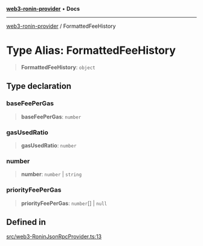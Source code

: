 [**web3-ronin-provider**](../README.md) • **Docs**

***

[web3-ronin-provider](../globals.md) / FormattedFeeHistory

# Type Alias: FormattedFeeHistory

> **FormattedFeeHistory**: `object`

## Type declaration

### baseFeePerGas

> **baseFeePerGas**: `number`

### gasUsedRatio

> **gasUsedRatio**: `number`

### number

> **number**: `number` \| `string`

### priorityFeePerGas

> **priorityFeePerGas**: `number`[] \| `null`

## Defined in

[src/web3-RoninJsonRpcProvider.ts:13](https://github.com/chuacw/web3-ronin-provider/blob/8f8ec8edfaa82f0741161cc9ab238177f2999ade/src/web3-RoninJsonRpcProvider.ts#L13)

